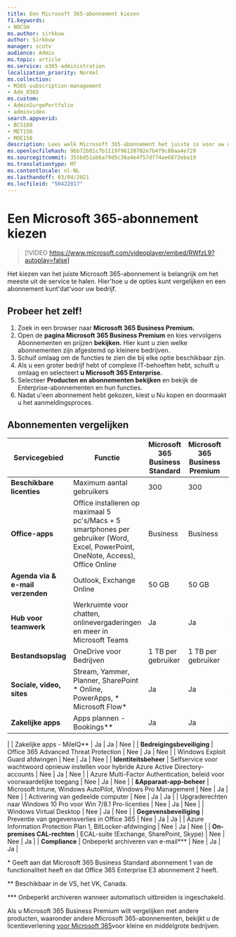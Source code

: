 ```yaml
---
title: Een Microsoft 365-abonnement kiezen
f1.keywords:
- NOCSH
ms.author: sirkkuw
author: Sirkkuw
manager: scotv
audience: Admin
ms.topic: article
ms.service: o365-administration
localization_priority: Normal
ms.collection:
- M365-subscription-management
- Adm_O365
ms.custom:
- AdminSurgePortfolio
- adminvideo
search.appverid:
- BCS160
- MET150
- MOE150
description: Lees welk Microsoft 365-abonnement het juiste is voor uw organisatie.
ms.openlocfilehash: 9bb72b01c7b1119f96120702e7b4f9c80aa4e729
ms.sourcegitcommit: 355bd51ab6a79d5c36a4e4f57df74ae6873eba19
ms.translationtype: MT
ms.contentlocale: nl-NL
ms.lasthandoff: 03/04/2021
ms.locfileid: "50422817"
---
```

# <a name="choose-a-microsoft-365-subscription"></a>Een Microsoft 365-abonnement kiezen

> [!VIDEO https://www.microsoft.com/videoplayer/embed/RWfzL9?autoplay=false]

Het kiezen van het juiste Microsoft 365-abonnement is belangrijk om het meeste uit de service te halen. Hier&#39;hoe u de opties kunt vergelijken en een abonnement kunt&#39;dat&#39;voor uw bedrijf.

## <a name="try-it"></a>Probeer het zelf!

1. Zoek in een browser naar **Microsoft 365 Business Premium.**
2. Open de **pagina Microsoft 365 Business Premium** en kies vervolgens Abonnementen en prijzen **bekijken.** Hier kunt u zien welke abonnementen zijn afgestemd op kleinere bedrijven.
3. Schuif omlaag om de functies te zien die bij elke optie beschikbaar zijn.
4. Als u een groter bedrijf hebt of complexe IT-behoeften hebt, schuift u omlaag en selecteert **u Microsoft 365 Enterprise.**
5. Selecteer  **Producten en abonnementen bekijken** en bekijk de Enterprise-abonnementen en hun functies.
6. Nadat u&#39;een abonnement hebt gekozen, kiest u Nu kopen en doormaakt u het aanmeldingsproces. 

## <a name="compare-plans"></a>Abonnementen vergelijken

| **Servicegebied** | **Functie** | **Microsoft 365 Business Standard** | **Microsoft 365 Business Premium** | **Office 365 Enterprise E3** |
| --- | --- | --- | --- | --- |
| **Beschikbare licenties** | Maximum aantal gebruikers | 300 | 300 | Onbeperkt |
| **Office-apps** | Office installeren op maximaal 5 pc's/Macs + 5 smartphones per gebruiker (Word, Excel, PowerPoint, OneNote, Access), Office Online | Business | Business | ProPlus |
| **Agenda via &amp; e-mail verzenden** | Outlook, Exchange Online | 50 GB | 50 GB | 100 GB |
| **Hub voor teamwerk** | Werkruimte voor chatten, onlinevergaderingen en meer in Microsoft Teams | Ja | Ja | Ja |
| **Bestandsopslag** | OneDrive voor Bedrijven | 1 TB per gebruiker | 1 TB per gebruiker | Onbeperkt |
| **Sociale, video, sites** | Stream, Yammer, Planner, SharePoint \* Online, PowerApps, \* Microsoft Flow\* | Ja | Ja | Ja |
| **Zakelijke apps** | Apps plannen - Bookings\*\* | Ja | Ja | Ja |
|
 | Zakelijke apps - MileIQ\*\* | Ja | Ja | Nee |
| **Bedreigingsbeveiliging** | Office 365 Advanced Threat Protection | Nee | Ja | Nee |
 | Windows Exploit Guard afdwingen | Nee | Ja | Nee |
| **Identiteitsbeheer** | Selfservice voor wachtwoord opnieuw instellen voor hybride Azure Active Directory-accounts | Nee | Ja | Nee |
 | Azure Multi-Factor Authentication, beleid voor voorwaardelijke toegang | Nee | Ja | Nee |
| **&amp;Apparaat-app-beheer** | Microsoft Intune, Windows AutoPilot, Windows Pro Management | Nee | Ja | Nee |
 | Activering van gedeelde computer | Nee | Ja | Ja |
 | Upgraderechten naar Windows 10 Pro voor Win 7/8.1 Pro-licenties | Nee | Ja | Nee |
 | Windows Virtual Desktop | Nee | Ja | Nee |
| **Gegevensbeveiliging** | Preventie van gegevensverlies in Office 365 | Nee | Ja | Ja |
 | Azure Information Protection Plan 1, BitLocker-afdwinging | Nee | Ja | Nee |
| **On-premises CAL-rechten** | ECAL-suite (Exchange, SharePoint, Skype) | Nee | Nee | Ja |
| **Compliance** | Onbeperkt archiveren van e-mail\*\*\* | Nee | Ja | Ja |

\* Geeft aan dat Microsoft 365 Business Standard abonnement 1 van de functionaliteit heeft en dat Office 365 Enterprise E3 abonnement 2 heeft.

\*\* Beschikbaar in de VS, het VK, Canada.

\*\*\* Onbeperkt archiveren wanneer automatisch uitbreiden is ingeschakeld.

Als u Microsoft 365 Business Premium wilt vergelijken met andere producten, waaronder andere Microsoft 365-abonnementen, bekijkt u de licentieverlening [voor Microsoft 365](https://docs.microsoft.com/office365/servicedescriptions/microsoft-365-service-descriptions/licensing-microsoft-365-in-smb)voor kleine en middelgrote bedrijven.